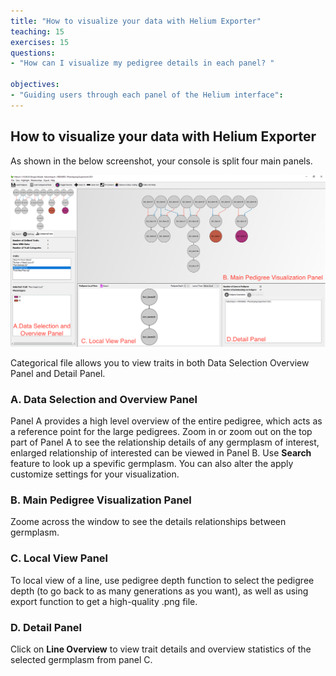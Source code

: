 ```yaml
---
title: "How to visualize your data with Helium Exporter"
teaching: 15
exercises: 15
questions:
- "How can I visualize my pedigree details in each panel? "

objectives:
- "Guiding users through each panel of the Helium interface":
---
```

## How to visualize your data with Helium Exporter

As shown in the below screenshot, your console is split four main panels.

![Screenshot of main code listing](../fig/helium-exporter-7.png)


Categorical file allows you to view traits in both Data Selection Overview Panel and Detail Panel. 

### A. Data Selection and Overview Panel

Panel A provides a high level overview of the entire pedigree, which acts as a reference point for the large pedigrees. Zoom in or zoom out on the top part of Panel A to see the relationship details of any germplasm of interest, enlarged relationship of interested can be viewed in Panel B. Use **Search** feature to look up a spevific germplasm. You can also alter the apply customize settings for your visualization.

### B. Main Pedigree Visualization Panel

Zoome across the window to see the details relationships between germplasm.

### C. Local View Panel 

To local view of a line, use pedigree depth function to select the pedigree depth (to go back to as many generations as you want), as well as using export function to get a high-quality .png file. 

### D. Detail Panel

Click on **Line Overview** to view trait details and overview statistics of the selected germplasm from panel C.
